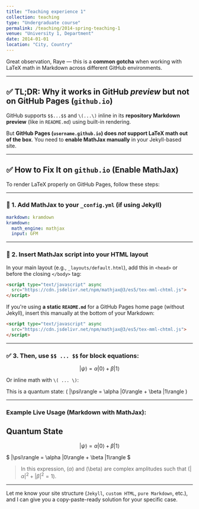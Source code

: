 ```yaml
---
title: "Teaching experience 1"
collection: teaching
type: "Undergraduate course"
permalink: /teaching/2014-spring-teaching-1
venue: "University 1, Department"
date: 2014-01-01
location: "City, Country"
---
```


Great observation, Raye — this is a **common gotcha** when working with LaTeX math in Markdown across different GitHub environments.

---

## ✅ TL;DR: Why it works in GitHub *preview* but not on GitHub Pages (`github.io`)

GitHub supports `$$...$$` and `\(...\)` inline in its **repository Markdown preview** (like in `README.md`) using built-in rendering.

But **GitHub Pages (`username.github.io`) does *not* support LaTeX math out of the box**. You need to **enable MathJax manually** in your Jekyll-based site.

---

## ✅ How to Fix It on `github.io` (Enable MathJax)

To render LaTeX properly on GitHub Pages, follow these steps:

---

### 🔧 1. Add MathJax to your `_config.yml` (if using Jekyll)

```yaml
markdown: kramdown
kramdown:
  math_engine: mathjax
  input: GFM
```

---

### 🔧 2. Insert MathJax script into your HTML layout

In your main layout (e.g., `_layouts/default.html`), add this in `<head>` or before the closing `</body>` tag:

```html
<script type="text/javascript" async
  src="https://cdn.jsdelivr.net/npm/mathjax@3/es5/tex-mml-chtml.js">
</script>
```

If you're using **a static `README.md`** for a GitHub Pages home page (without Jekyll), insert this manually at the bottom of your Markdown:

```html
<script type="text/javascript" async
  src="https://cdn.jsdelivr.net/npm/mathjax@3/es5/tex-mml-chtml.js">
</script>
```

---

### ✅ 3. Then, use `$$ ... $$` for block equations:


$$
|\psi\rangle = \alpha |0\rangle + \beta |1\rangle
$$


Or inline math with `\( ... \)`:


This is a quantum state: \( |\psi\rangle = \alpha |0\rangle + \beta |1\rangle \)


---

### Example Live Usage (Markdown with MathJax):


## Quantum State

$$
|\psi\rangle = \alpha |0\rangle + \beta |1\rangle
$$

$
|\psi\rangle = \alpha |0\rangle + \beta |1\rangle
$

> In this expression, $(\alpha)$ and \(\beta\) are complex amplitudes such that $(|\alpha|^2 + |\beta|^2 = 1)$.


---

Let me know your site structure (`Jekyll`, `custom HTML`, `pure Markdown`, etc.), and I can give you a copy-paste-ready solution for your specific case.
